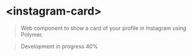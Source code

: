 # &lt;instagram-card&gt;

> Web component to show a card of your profile in Instagram using Polymer.

> Development in progress 40%